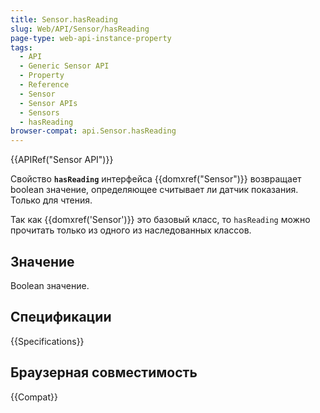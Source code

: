 ```yaml
---
title: Sensor.hasReading
slug: Web/API/Sensor/hasReading
page-type: web-api-instance-property
tags:
  - API
  - Generic Sensor API
  - Property
  - Reference
  - Sensor
  - Sensor APIs
  - Sensors
  - hasReading
browser-compat: api.Sensor.hasReading
---
```

{{APIRef("Sensor API")}}

Свойство **`hasReading`** интерфейса {{domxref("Sensor")}} возвращает boolean значение, определяющее считывает ли датчик показания. Только для чтения.

Так как {{domxref('Sensor')}} это базовый класс, то `hasReading` можно прочитать только из одного из наследованных классов.

## Значение

Boolean значение.

## Спецификации

{{Specifications}}

## Браузерная совместимость

{{Compat}}
